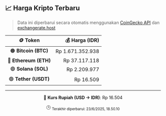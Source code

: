 

<!-- HARGA_KRIPTO -->
## 📈 Harga Kripto Terbaru

> Data ini diperbarui secara otomatis menggunakan [CoinGecko API](https://www.coingecko.com/) dan [exchangerate.host](https://exchangerate.host/)

<div align="center">

| 🪙 Token | 💰 Harga (IDR) |
|:------:|---------------:|
| 🟠 **Bitcoin (BTC)**   | Rp 1.671.352.938 |
| 🔵 **Ethereum (ETH)**  | Rp 37.117.118 |
| 🟣 **Solana (SOL)**    | Rp 2.209.977 |
| 🟢 **Tether (USDT)**   | Rp 16.509 |

---

💱 **Kurs Rupiah (USD → IDR)**: Rp 16.504

🕒 <sub>Terakhir diperbarui: 23/6/2025, 18.50.10</sub>

</div>
<!-- /HARGA_KRIPTO -->